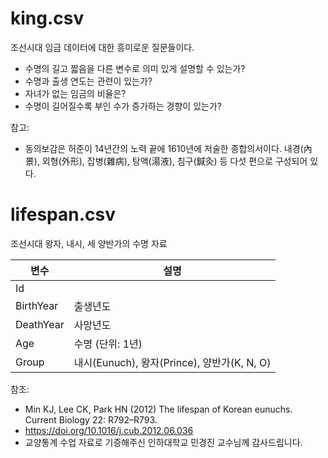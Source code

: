 # king.csv 

조선시대 임금 데이터에 대한 흥미로운 질문들이다.

- 수명의 길고 짧음을 다른 변수로 의미 있게 설명할 수 있는가?
- 수명과 출생 연도는 관련이 있는가?  
- 자녀가 없는 임금의 비율은?
- 수명이 길어질수록 부인 수가 증가하는 경향이 있는가? 

참고:
- 동의보감은 허준이 14년간의 노력 끝에 1610년에 저술한 종합의서이다. 내경(內景), 외형(外形), 잡병(雜病), 탕액(湯液), 침구(鍼灸) 등 다섯 편으로 구성되어 있다.

# lifespan.csv 

조선시대 왕자, 내시, 세 양반가의 수명 자료

| 변수| 설명 |
|---| --- |
|Id  | |
|BirthYear  | 출생년도|
|DeathYear  | 사망년도|
|Age | 수명 (단위: 1년) |
|Group | 내시(Eunuch), 왕자(Prince), 양반가(K, N, O) |

참조: 
- Min KJ, Lee CK, Park HN (2012) The lifespan of Korean eunuchs. Current Biology 22: R792–R793.
- https://doi.org/10.1016/j.cub.2012.06.036
- 교양통계 수업 자료로 기증해주신 인하대학교 민경진 교수님께 감사드립니다.
